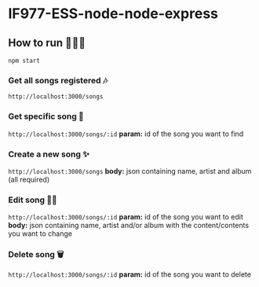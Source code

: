 # IF977-ESS-node-node-express

## How to run 🏃🏻‍♀️
`npm start`

### Get all songs registered 🎶
`http://localhost:3000/songs`

### Get specific song 🎵
`http://localhost:3000/songs/:id`
**param:** id of the song you want to find

### Create a new song ✨
`http://localhost:3000/songs`
**body:** json containing name, artist and album (all required)

### Edit song ✍🏻
`http://localhost:3000/songs/:id`
**param:** id of the song you want to edit
**body:** json containing name, artist and/or album with the content/contents you want to change

### Delete song 🗑️
`http://localhost:3000/songs/:id`
**param:** id of the song you want to delete
